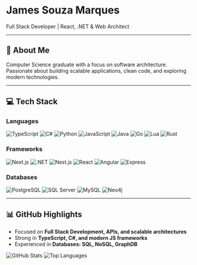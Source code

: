# James Souza Marques

Full Stack Developer | React, .NET & Web Architect

---

## 👋 About Me
Computer Science graduate with a focus on software architecture.  
Passionate about building scalable applications, clean code, and exploring modern technologies.

---

## 💻 Tech Stack

### Languages
![TypeScript](https://img.shields.io/badge/TypeScript-3178C6?style=flat-square&logo=typescript&logoColor=white)
![C#](https://img.shields.io/badge/C%23-239120?style=flat-square&logo=c-sharp&logoColor=white)
![Python](https://img.shields.io/badge/Python-3776AB?style=flat-square&logo=python&logoColor=white)
![JavaScript](https://img.shields.io/badge/JavaScript-F7DF1E?style=flat-square&logo=javascript&logoColor=black)
![Java](https://img.shields.io/badge/Java-007396?style=flat-square&logo=java&logoColor=white)
![Go](https://img.shields.io/badge/Go-00ADD8?style=flat-square&logo=go&logoColor=white)
![Lua](https://img.shields.io/badge/Lua-2C2D72?style=flat-square&logo=lua&logoColor=white)
![Rust](https://img.shields.io/badge/Rust-000000?style=flat-square&logo=rust&logoColor=white)

### Frameworks
![Next.js](https://img.shields.io/badge/Next.js-000000?style=flat-square&logo=next.js&logoColor=white)
![.NET](https://img.shields.io/badge/.NET-512BD4?style=flat-square&logo=dotnet&logoColor=white)
![Nest.js](https://img.shields.io/badge/Nest.js-E0234E?style=flat-square&logo=nestjs&logoColor=white)
![React](https://img.shields.io/badge/React-20232A?style=flat-square&logo=react&logoColor=61DAFB)
![Angular](https://img.shields.io/badge/Angular-DD0031?style=flat-square&logo=angular&logoColor=white)
![Express](https://img.shields.io/badge/Express-000000?style=flat-square&logo=express&logoColor=white)

### Databases
![PostgreSQL](https://img.shields.io/badge/PostgreSQL-336791?style=flat-square&logo=postgresql&logoColor=white)
![SQL Server](https://img.shields.io/badge/SQL%20Server-CC2927?style=flat-square&logo=microsoft-sql-server&logoColor=white)
![MySQL](https://img.shields.io/badge/MySQL-4479A1?style=flat-square&logo=mysql&logoColor=white)
![Neo4j](https://img.shields.io/badge/Neo4j-008CC1?style=flat-square&logo=neo4j&logoColor=white)

---

## 📊 GitHub Highlights
- Focused on **Full Stack Development, APIs, and scalable architectures**
- Strong in **TypeScript, C#, and modern JS frameworks**
- Experienced in **Databases: SQL, NoSQL, GraphDB**

![GitHub Stats](https://github-readme-stats.vercel.app/api?username=jamzmarks&theme=vue-dark&show_icons=true&hide_border=true&count_private=true)
![Top Languages](https://github-readme-stats.vercel.app/api/top-langs/?username=jamzmarks&theme=vue-dark)
